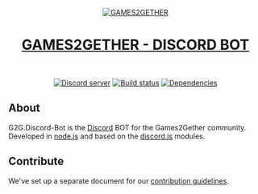 <div align="center">
  <p>
    <a href="https://www.games2gether.com"><img src="https://avatars0.githubusercontent.com/u/35062909?s=100" alt="GAMES2GETHER" /></a>
  </p>
  <p>
    <h1><a href="https://www.games2gether.com">GAMES2GETHER - DISCORD BOT</a></h1>
  </p>
  <br />
  <p>
    <a href="https://discord.gg/dRYKhDM"><img src="https://discordapp.com/api/guilds/227126593754103810/embed.png" alt="Discord server" /></a>
    <a href="https://travis-ci.org/games2gether/g2g.discord-bot"><img src="https://travis-ci.org/games2gether/g2g.discord-bot.svg" alt="Build status" /></a>
    <a href="https://david-dm.org/games2gether/g2g.discord-bot"><img src="https://img.shields.io/david/games2gether/g2g.discord-bot.svg?maxAge=3600" alt="Dependencies" /></a>
  </p>
</div>

## About
G2G.Discord-Bot is the [Discord](https://discord.gg/dRYKhDM) BOT for the Games2Gether community. Developed in [node.js](https://nodejs.org) and based on the [discord.js](https://github.com/hydrabolt/discord.js) modules.

## Contribute
We've set up a separate document for our
[contribution guidelines](https://github.com/Games2Gether/g2g.discord-bot/blob/master/.github/CONTRIBUTING.md).